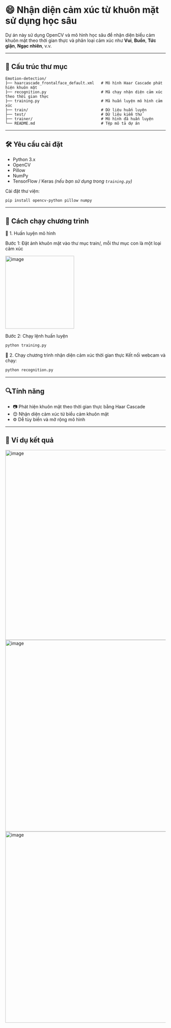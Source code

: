 # 😄 Nhận diện cảm xúc từ khuôn mặt sử dụng học sâu

Dự án này sử dụng OpenCV và mô hình học sâu để nhận diện biểu cảm khuôn mặt theo thời gian thực và phân loại cảm xúc như **Vui**, **Buồn**, **Tức giận**, **Ngạc nhiên**, v.v.

---

## 📁 Cấu trúc thư mục

```
Emotion-detection/
├── haarcascade_frontalface_default.xml   # Mô hình Haar Cascade phát hiện khuôn mặt
├── recognition.py                        # Mã chạy nhận diện cảm xúc theo thời gian thực
├── training.py                           # Mã huấn luyện mô hình cảm xúc
├── train/                                # Dữ liệu huấn luyện
├── test/                                 # Dữ liệu kiểm thử
├── trainer/                              # Mô hình đã huấn luyện
└── README.md                             # Tệp mô tả dự án
```
---

## 🛠️ Yêu cầu cài đặt

- Python 3.x
- OpenCV
- Pillow
- NumPy
- TensorFlow / Keras *(nếu bạn sử dụng trong `training.py`)*

Cài đặt thư viện:

```bash
pip install opencv-python pillow numpy
```

---

## 🚀 Cách chạy chương trình
🔧 1. Huấn luyện mô hình

Bước 1: Đặt ảnh khuôn mặt vào thư mục train/, mỗi thư mục con là một loại cảm xúc

<img width="216" height="228" alt="image" src="https://github.com/user-attachments/assets/7b9fb77f-e0a7-4b5b-bc01-d144007cd015" />

Bước 2: Chạy lệnh huấn luyện
```bash
python training.py
```
🎥 2. Chạy chương trình nhận diện cảm xúc thời gian thực
Kết nối webcam và chạy:
```bash
python recognition.py
```

---

## 🔍Tính năng
- 📷 Phát hiện khuôn mặt theo thời gian thực bằng Haar Cascade
- 😊 Nhận diện cảm xúc từ biểu cảm khuôn mặt
- ⚙️ Dễ tùy biến và mở rộng mô hình

---

## 📸 Ví dụ kết quả
<img width="793" height="594" alt="image" src="https://github.com/user-attachments/assets/90a43065-6c73-4881-8c74-70e94171f393" />
<img width="798" height="599" alt="image" src="https://github.com/user-attachments/assets/932caeab-4702-4183-9a24-13ada8402730" />
<img width="793" height="598" alt="image" src="https://github.com/user-attachments/assets/6aed2797-6c7f-4558-b3c2-c738ccdb23b9" />




